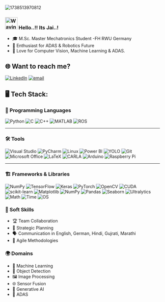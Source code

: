 ![1738513970812](https://github.com/user-attachments/assets/9e90d735-7499-4073-8ac8-f72e5f6d2596)

<h3 align="Left">
    <img src="https://raw.githubusercontent.com/nixin72/nixin72/master/wave.gif" 
         alt="Waving hand animated gif"
         height="40"
         width="40" />
    Hello..!! Its Jai..!
</h3>

- 🎓 M.Sc. Master Mechatronics Student -FH RWU Germany
- 👀 Enthusiast for ADAS & Robotics Future 
- 💓 Love for Computer Vision, Machine Learning & ADAS.

## 🌐 Want to reach me?
[![LinkedIn](https://img.shields.io/badge/LinkedIn-%230077B5.svg?logo=linkedin&logoColor=white)](https://linkedin.com/in/jaidoshi777) 
[![email](https://img.shields.io/badge/Email-D14836?logo=gmail&logoColor=white)](mailto:jaidoshiofficial@gmail.com) 

## 🖥️ Tech Stack:
### 🚀 Programming Languages
![Python](https://img.shields.io/badge/python-3670A0?style=for-the-badge&logo=python&logoColor=ffdd54)
![C](https://img.shields.io/badge/c-%2300599C.svg?style=for-the-badge&logo=c&logoColor=white)
![C++](https://img.shields.io/badge/c++-%2300599C.svg?style=for-the-badge&logo=c%2B%2B&logoColor=white)
![MATLAB](https://img.shields.io/badge/MATLAB-%23FF8000.svg?style=for-the-badge&logo=Mathworks&logoColor=white)
![ROS](https://img.shields.io/badge/ros-%230A0FF9.svg?style=for-the-badge&logo=ros&logoColor=white) 

---

### 🛠️ Tools
![Visual Studio](https://img.shields.io/badge/Visual_Studio-5C2D91.svg?style=for-the-badge&logo=visual-studio&logoColor=white)
![PyCharm](https://img.shields.io/badge/PyCharm-000000.svg?style=for-the-badge&logo=pycharm&logoColor=white)
![Linux](https://img.shields.io/badge/linux-%23FCC624.svg?style=for-the-badge&logo=linux&logoColor=black)
![Power BI](https://img.shields.io/badge/Power%20BI-F2C811.svg?style=for-the-badge&logo=powerbi&logoColor=black)
![YOLO](https://img.shields.io/badge/YOLO-%23000000.svg?style=for-the-badge&logoColor=white)
![Git](https://img.shields.io/badge/git-%23F05033.svg?style=for-the-badge&logo=git&logoColor=white)
![Microsoft Office](https://img.shields.io/badge/Microsoft_Office-D83B01.svg?style=for-the-badge&logo=microsoft-office&logoColor=white)
![LaTeX](https://img.shields.io/badge/latex-%23008080.svg?style=for-the-badge&logo=latex&logoColor=white)
![CARLA](https://img.shields.io/badge/CARLA-%231572B6.svg?style=for-the-badge&logoColor=white)
![Arduino](https://img.shields.io/badge/-Arduino-00979D?style=for-the-badge&logo=Arduino&logoColor=white)
![Raspberry Pi](https://img.shields.io/badge/Raspberry_Pi-C51A4A?style=for-the-badge&logo=Raspberry-Pi&logoColor=white)

---

### 🏗️ Frameworks & Libraries
![NumPy](https://img.shields.io/badge/numpy-%23013243.svg?style=for-the-badge&logo=numpy&logoColor=white)
![TensorFlow](https://img.shields.io/badge/TensorFlow-%23FF6F00.svg?style=for-the-badge&logo=TensorFlow&logoColor=white)
![Keras](https://img.shields.io/badge/Keras-%23D00000.svg?style=for-the-badge&logo=Keras&logoColor=white)
![PyTorch](https://img.shields.io/badge/PyTorch-%23EE4C2C.svg?style=for-the-badge&logo=PyTorch&logoColor=white)
![OpenCV](https://img.shields.io/badge/opencv-%23white.svg?style=for-the-badge&logo=opencv&logoColor=white)
![CUDA](https://img.shields.io/badge/cuda-000000.svg?style=for-the-badge&logo=NVIDIA&logoColor=green)
![scikit-learn](https://img.shields.io/badge/scikit--learn-%23F7931E.svg?style=for-the-badge&logo=scikit-learn&logoColor=white)
![Matplotlib](https://img.shields.io/badge/Matplotlib-%23ffffff.svg?style=for-the-badge&logo=Matplotlib&logoColor=black)
![NumPy](https://img.shields.io/badge/numpy-%23013243.svg?style=for-the-badge&logo=numpy&logoColor=white)
![Pandas](https://img.shields.io/badge/pandas-%23150458.svg?style=for-the-badge&logo=pandas&logoColor=white)
![Seaborn](https://img.shields.io/badge/Seaborn-%23008080.svg?style=for-the-badge&logo=Seaborn&logoColor=white)
![Ultralytics](https://img.shields.io/badge/Ultralytics-%23FF6F00.svg?style=for-the-badge&logoColor=white) ![Math](https://img.shields.io/badge/Math-%23000000.svg?style=for-the-badge&logo=python&logoColor=white) ![Time](https://img.shields.io/badge/Time-%23000000.svg?style=for-the-badge&logo=python&logoColor=white) ![OS](https://img.shields.io/badge/OS-%23000000.svg?style=for-the-badge&logo=python&logoColor=white)

### 🌟 Soft Skills
- 🏆 Team Collaboration  
- 📅 Strategic Planning  
- 🗣️ Communication in English, German, Hindi, Gujrati, Marathi
- 🚀 Agile Methodologies  

### 🌍 Domains
- 🤖 Machine Learning  
- 🎯 Object Detection  
- 🖼️ Image Processing  
- 🌐 Sensor Fusion  
- 🎨 Generative AI  
- 🚗 ADAS

<!---
JaiDoshi777/JaiDoshi777 is a ✨ special ✨ repository because its `README.md` (this file) appears on your GitHub profile.
You can click the Preview link to take a look at your changes.
--->

